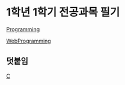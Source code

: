 # 1학년 1학기 전공과목 필기
[Programming](/first_semester/programming)

[WebProgramming](/first_semester/webprogramming)

## 덧붙임
[C](/c)
